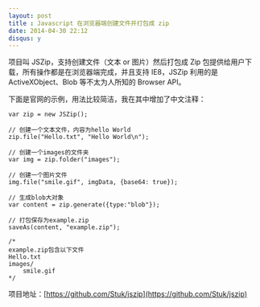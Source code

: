 ```yaml
---
layout: post
title : Javascript 在浏览器端创建文件并打包成 zip
date: 2014-04-30 22:12
disqus: y
---
```


项目叫 JSZip，支持创建文件（文本 or 图片）然后打包成 Zip 包提供给用户下载，所有操作都是在浏览器端完成，并且支持 IE8，JSZip 利用的是 ActiveXObject、Blob 等不太为人所知的 Browser API。

下面是官网的示例，用法比较简洁，我在其中增加了中文注释：

    var zip = new JSZip();

    // 创建一个文本文件，内容为hello World
    zip.file("Hello.txt", "Hello World\n");

    // 创建一个images的文件夹
    var img = zip.folder("images");

    // 创建一个图片文件
    img.file("smile.gif", imgData, {base64: true});

    // 生成blob大对象
    var content = zip.generate({type:"blob"});

    // 打包保存为example.zip
    saveAs(content, "example.zip");

    /*
    example.zip包含以下文件
    Hello.txt
    images/
        smile.gif
    */

项目地址：[https://github.com/Stuk/jszip](https://github.com/Stuk/jszip)